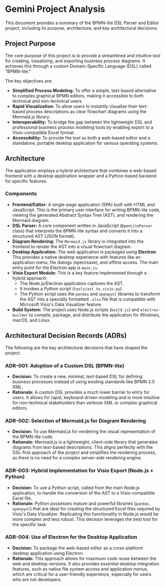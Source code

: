 # Gemini Project Analysis

This document provides a summary of the BPMN-lite DSL Parser and Editor project, including its purpose, architecture, and key architectural decisions.

## Project Purpose

The core purpose of this project is to provide a streamlined and intuitive tool for creating, visualizing, and exporting business process diagrams. It achieves this through a custom Domain-Specific Language (DSL) called "BPMN-lite."

The key objectives are:

*   **Simplified Process Modeling:** To offer a simple, text-based alternative to complex graphical BPMN editors, making it accessible to both technical and non-technical users.
*   **Rapid Visualization:** To allow users to instantly visualize their text-based process descriptions as clear flowchart diagrams using the Mermaid.js library.
*   **Interoperability:** To bridge the gap between the lightweight DSL and professional business process modeling tools by enabling export to a Visio-compatible Excel format.
*   **Accessibility:** To provide the tool as both a web-based editor and a standalone, portable desktop application for various operating systems.

## Architecture

The application employs a hybrid architecture that combines a web-based frontend with a desktop application wrapper and a Python-based backend for specific features.

### Components

*   **Frontend/Editor:** A single-page application (SPA) built with HTML and JavaScript. This is the primary user interface for writing BPMN-lite code, viewing the generated Abstract Syntax Tree (AST), and rendering the Mermaid diagram.
*   **DSL Parser:** A core component written in JavaScript (`BpmnLiteParser` class) that interprets the BPMN-lite syntax and converts it into a structured AST (JSON format).
*   **Diagram Rendering:** The `Mermaid.js` library is integrated into the frontend to render the AST into a visual flowchart diagram.
*   **Desktop Application:** The web application is packaged using **Electron**. This provides a native desktop experience with features like an application menu, file dialogs (open/save), and offline access. The main entry point for the Electron app is `main.js`.
*   **Visio Export Module:** This is a key feature implemented through a hybrid approach:
    *   The Node.js/Electron application captures the AST.
    *   It invokes a Python script (`tools/ast_to_visio.py`).
    *   The Python script uses the `pandas` and `openpyxl` libraries to transform the AST into a specially formatted `.xlsx` file that is compatible with Microsoft Visio's Data Visualizer feature.
*   **Build System:** The project uses Node.js scripts (`build.js`) and `electron-builder` to compile, package, and distribute the application for Windows, macOS, and Linux.

## Architectural Decision Records (ADRs)

The following are the key architectural decisions that have shaped the project:

### ADR-001: Adoption of a Custom DSL (BPMN-lite)

*   **Decision:** To create a new, minimal, text-based DSL for defining business processes instead of using existing standards like BPMN 2.0 XML.
*   **Rationale:** A custom DSL provides a much lower barrier to entry for users. It allows for rapid, keyboard-driven modeling and is more intuitive for non-technical stakeholders than verbose XML or complex graphical editors.

### ADR-002: Selection of Mermaid.js for Diagram Rendering

*   **Decision:** To use Mermaid.js for rendering the visual representation of the BPMN-lite code.
*   **Rationale:** Mermaid.js is a lightweight, client-side library that generates diagrams from text-based descriptions. This aligns perfectly with the DSL-first approach of the project and simplifies the rendering process, as there is no need for a complex server-side rendering engine.

### ADR-003: Hybrid Implementation for Visio Export (Node.js + Python)

*   **Decision:** To use a Python script, called from the main Node.js application, to handle the conversion of the AST to a Visio-compatible Excel file.
*   **Rationale:** Python possesses mature and powerful libraries (`pandas`, `openpyxl`) that are ideal for creating the structured Excel files required by Visio's Data Visualizer. Replicating this functionality in Node.js would be more complex and less robust. This decision leverages the best tool for the specific task.

### ADR-004: Use of Electron for the Desktop Application

*   **Decision:** To package the web-based editor as a cross-platform desktop application using Electron.
*   **Rationale:** This approach allows for maximum code reuse between the web and desktop versions. It also provides essential desktop integration features, such as native file system access and application menus, which are critical for a user-friendly experience, especially for users who are not developers.
